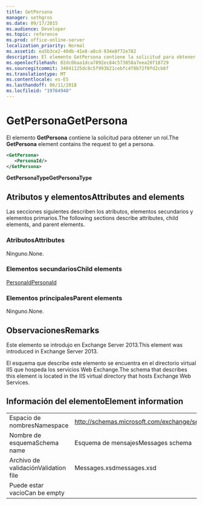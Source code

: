 ```yaml
---
title: GetPersona
manager: sethgros
ms.date: 09/17/2015
ms.audience: Developer
ms.topic: reference
ms.prod: office-online-server
localization_priority: Normal
ms.assetid: ea5b3ce2-40db-41e8-a8cd-934e8f72e782
description: El elemento GetPersona contiene la solicitud para obtener un rol.
ms.openlocfilehash: 02dc0baa1dca7892ec84c573058a7eea28f18729
ms.sourcegitcommit: 34041125dc8c5f993b21cebfc4f8b72f0fd2cb6f
ms.translationtype: MT
ms.contentlocale: es-ES
ms.lasthandoff: 06/11/2018
ms.locfileid: "19764948"
---
```

# <a name="getpersona"></a><span data-ttu-id="618dd-103">GetPersona</span><span class="sxs-lookup"><span data-stu-id="618dd-103">GetPersona</span></span>

<span data-ttu-id="618dd-104">El elemento **GetPersona** contiene la solicitud para obtener un rol.</span><span class="sxs-lookup"><span data-stu-id="618dd-104">The **GetPersona** element contains the request to get a persona.</span></span> 
  
```XML
<GetPersona>
   <PersonaId/>
</GetPersona>
```

 <span data-ttu-id="618dd-105">**GetPersonaType**</span><span class="sxs-lookup"><span data-stu-id="618dd-105">**GetPersonaType**</span></span>
## <a name="attributes-and-elements"></a><span data-ttu-id="618dd-106">Atributos y elementos</span><span class="sxs-lookup"><span data-stu-id="618dd-106">Attributes and elements</span></span>

<span data-ttu-id="618dd-107">Las secciones siguientes describen los atributos, elementos secundarios y elementos primarios.</span><span class="sxs-lookup"><span data-stu-id="618dd-107">The following sections describe attributes, child elements, and parent elements.</span></span>
  
### <a name="attributes"></a><span data-ttu-id="618dd-108">Atributos</span><span class="sxs-lookup"><span data-stu-id="618dd-108">Attributes</span></span>

<span data-ttu-id="618dd-109">Ninguno.</span><span class="sxs-lookup"><span data-stu-id="618dd-109">None.</span></span>
  
### <a name="child-elements"></a><span data-ttu-id="618dd-110">Elementos secundarios</span><span class="sxs-lookup"><span data-stu-id="618dd-110">Child elements</span></span>

[<span data-ttu-id="618dd-111">PersonaId</span><span class="sxs-lookup"><span data-stu-id="618dd-111">PersonaId</span></span>](personaid.md)
  
### <a name="parent-elements"></a><span data-ttu-id="618dd-112">Elementos principales</span><span class="sxs-lookup"><span data-stu-id="618dd-112">Parent elements</span></span>

<span data-ttu-id="618dd-113">Ninguno.</span><span class="sxs-lookup"><span data-stu-id="618dd-113">None.</span></span>
  
## <a name="remarks"></a><span data-ttu-id="618dd-114">Observaciones</span><span class="sxs-lookup"><span data-stu-id="618dd-114">Remarks</span></span>

<span data-ttu-id="618dd-115">Este elemento se introdujo en Exchange Server 2013.</span><span class="sxs-lookup"><span data-stu-id="618dd-115">This element was introduced in Exchange Server 2013.</span></span>
  
<span data-ttu-id="618dd-116">El esquema que describe este elemento se encuentra en el directorio virtual IIS que hospeda los servicios Web Exchange.</span><span class="sxs-lookup"><span data-stu-id="618dd-116">The schema that describes this element is located in the IIS virtual directory that hosts Exchange Web Services.</span></span>
  
## <a name="element-information"></a><span data-ttu-id="618dd-117">Información del elemento</span><span class="sxs-lookup"><span data-stu-id="618dd-117">Element information</span></span>

|||
|:-----|:-----|
|<span data-ttu-id="618dd-118">Espacio de nombres</span><span class="sxs-lookup"><span data-stu-id="618dd-118">Namespace</span></span>  <br/> |http://schemas.microsoft.com/exchange/services/2006/messages  <br/> |
|<span data-ttu-id="618dd-119">Nombre de esquema</span><span class="sxs-lookup"><span data-stu-id="618dd-119">Schema name</span></span>  <br/> |<span data-ttu-id="618dd-120">Esquema de mensajes</span><span class="sxs-lookup"><span data-stu-id="618dd-120">Messages schema</span></span>  <br/> |
|<span data-ttu-id="618dd-121">Archivo de validación</span><span class="sxs-lookup"><span data-stu-id="618dd-121">Validation file</span></span>  <br/> |<span data-ttu-id="618dd-122">Messages.xsd</span><span class="sxs-lookup"><span data-stu-id="618dd-122">messages.xsd</span></span>  <br/> |
|<span data-ttu-id="618dd-123">Puede estar vacío</span><span class="sxs-lookup"><span data-stu-id="618dd-123">Can be empty</span></span>  <br/> ||
   

